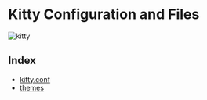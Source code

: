 # Kitty Configuration and Files 

![kitty]('https://sw.kovidgoyal.net/kitty/_static/kitty.svg') 

## Index 

- [kitty.conf](kitty.conf)
- [themes](kitty-themes/themes/)

